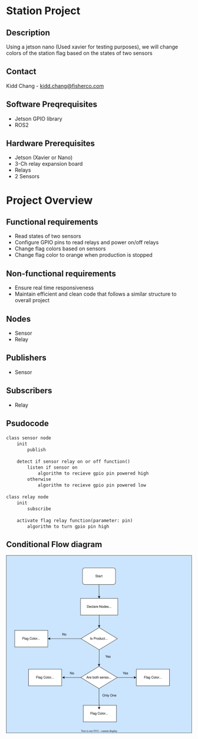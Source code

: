 # Station Project
## Description
Using a jetson nano (Used xavier for testing purposes), we will change colors of the station flag based on the states of two sensors

## Contact
Kidd Chang - kidd.chang@fisherco.com

## Software Preqrequisites
- Jetson GPIO library
- ROS2

## Hardware Prerequisites
- Jetson (Xavier or Nano)
- 3-Ch relay expansion board
- Relays
- 2 Sensors

# Project Overview

## Functional requirements
- Read states of two sensors
- Configure GPIO pins to read relays and power on/off relays 
- Change flag colors based on sensors
- Change flag color to orange when production is stopped

## Non-functional requirements
- Ensure real time responsiveness
- Maintain efficient and clean code that follows a similar structure to overall project

## Nodes
- Sensor
- Relay

## Publishers
- Sensor

## Subscribers
- Relay

## Psudocode
```
class sensor node
    init
        publish

    detect if sensor relay on or off function()
        listen if sensor on
            algorithm to recieve gpio pin powered high 
        otherwise
            algorithm to recieve gpio pin powered low

class relay node
    init
        subscribe

    activate flag relay function(parameter: pin)
        algorithm to turn gpio pin high

```

## Conditional Flow diagram
![Flow diagram of the overall project](flowdiagram.drawio.svg)
